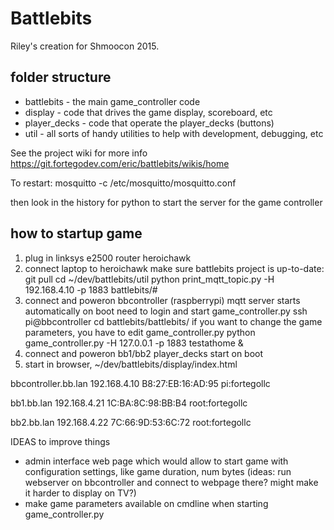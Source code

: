 # Battlebits

Riley's creation for Shmoocon 2015. 

## folder structure
- battlebits - the main game_controller code
- display - code that drives the game display, scoreboard, etc
- player_decks - code that operate the player_decks (buttons)
- util - all sorts of handy utilities to help with development, debugging, etc

See the project wiki for more info
https://git.fortegodev.com/eric/battlebits/wikis/home

To restart:
mosquitto -c /etc/mosquitto/mosquitto.conf

then look in the history for python to start the server for the game controller

## how to startup game

1. plug in linksys e2500 router heroichawk
2. connect laptop to heroichawk
    make sure battlebits project is up-to-date: git pull
    cd ~/dev/battlebits/util
    python print_mqtt_topic.py -H 192.168.4.10 -p 1883 battlebits/#
3. connect and poweron bbcontroller (raspberrypi)
    mqtt server starts automatically on boot
    need to login and start game_controller.py
        ssh pi@bbcontroller
        cd battlebits/battlebits/
        if you want to change the game parameters, you have to edit game_controller.py
        python game_controller.py -H 127.0.0.1 -p 1883 testathome &
4. connect and poweron bb1/bb2
    player_decks start on boot
5. start in browser, ~/dev/battlebits/display/index.html


bbcontroller.bb.lan
192.168.4.10
B8:27:EB:16:AD:95
pi:fortegollc


bb1.bb.lan
192.168.4.21
1C:BA:8C:98:BB:B4
root:fortegollc


bb2.bb.lan
192.168.4.22
7C:66:9D:53:6C:72
root:fortegollc


IDEAS to improve things
- admin interface web page which would allow to start game with configuration settings, like game duration, num bytes (ideas: run webserver on bbcontroller and connect to webpage there? might make it harder to display on TV?)
- make game parameters available on cmdline when starting game_controller.py


